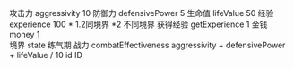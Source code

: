 
攻击力 aggressivity  10
防御力 defensivePower 5
生命值 lifeValue 50 
经验 experience 100 * 1.2同境界  *2 不同境界
获得经验 getExperience 1
金钱 money 1  
境界 state 练气期
战力 combatEffectiveness aggressivity + defensivePower + lifeValue / 10 
id ID
